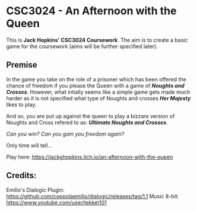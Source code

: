 # CSC3024 - An Afternoon with the Queen

This is **Jack Hopkins' CSC3024 Coursework**. The aim is to create a basic game for the coursework (aims will be further specified later). 

## Premise

In the game you take on the role of a prisoner which has been offered the chance of freedom if you please the Queen with a game of ***Noughts and Crosses***. However, what intially seems like a simple game gets made much harder as it is not specified what type of Noughts and crosses ***Her Majesty*** likes to play. 

And so, you are put up against the queen to play a bizzare version of Noughts and Cross refered to as: ***Ultimate Noughts and Crosses***. 

*Can you win?*
*Can you gain you freedom again?*

Only time will tell...

Play here: https://jackghopkins.itch.io/an-afternoon-with-the-queen

## Credits:
Emilio's Dialogic Plugin: https://github.com/coppolaemilio/dialogic/releases/tag/1.1
Music 8-bit: https://www.youtube.com/user/tekket101



